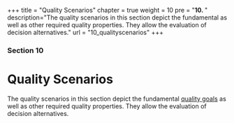 +++
title = "Quality Scenarios"
chapter = true
weight = 10
pre = "<b>10. </b>"
description="The quality scenarios in this section depict the fundamental as well as other required quality properties. They allow the evaluation of decision alternatives."
url = "10_qualityscenarios"
+++

### Section 10

# Quality Scenarios

The quality scenarios in this section depict the fundamental [quality goals](/en/01_introduction/02_qualitygoals/) as well as other required quality properties. They allow the evaluation of decision alternatives.
